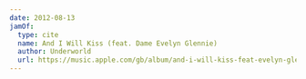 ```yaml
---
date: 2012-08-13
jamOf:
  type: cite
  name: And I Will Kiss (feat. Dame Evelyn Glennie)
  author: Underworld
  url: https://music.apple.com/gb/album/and-i-will-kiss-feat-evelyn-glennie/1440837666?i=1440837875
---
```

